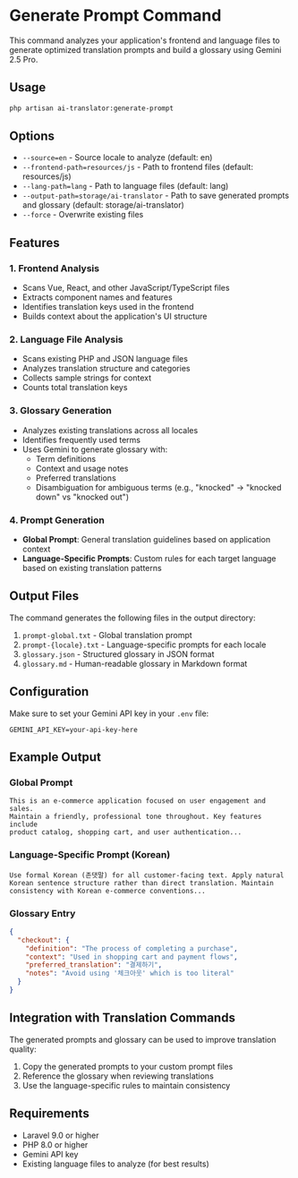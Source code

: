 # Generate Prompt Command

This command analyzes your application's frontend and language files to generate optimized translation prompts and build a glossary using Gemini 2.5 Pro.

## Usage

```bash
php artisan ai-translator:generate-prompt
```

## Options

- `--source=en` - Source locale to analyze (default: en)
- `--frontend-path=resources/js` - Path to frontend files (default: resources/js)
- `--lang-path=lang` - Path to language files (default: lang)
- `--output-path=storage/ai-translator` - Path to save generated prompts and glossary (default: storage/ai-translator)
- `--force` - Overwrite existing files

## Features

### 1. Frontend Analysis
- Scans Vue, React, and other JavaScript/TypeScript files
- Extracts component names and features
- Identifies translation keys used in the frontend
- Builds context about the application's UI structure

### 2. Language File Analysis
- Scans existing PHP and JSON language files
- Analyzes translation structure and categories
- Collects sample strings for context
- Counts total translation keys

### 3. Glossary Generation
- Analyzes existing translations across all locales
- Identifies frequently used terms
- Uses Gemini to generate glossary with:
  - Term definitions
  - Context and usage notes
  - Preferred translations
  - Disambiguation for ambiguous terms (e.g., "knocked" → "knocked down" vs "knocked out")

### 4. Prompt Generation
- **Global Prompt**: General translation guidelines based on application context
- **Language-Specific Prompts**: Custom rules for each target language based on existing translation patterns

## Output Files

The command generates the following files in the output directory:

1. `prompt-global.txt` - Global translation prompt
2. `prompt-{locale}.txt` - Language-specific prompts for each locale
3. `glossary.json` - Structured glossary in JSON format
4. `glossary.md` - Human-readable glossary in Markdown format

## Configuration

Make sure to set your Gemini API key in your `.env` file:

```
GEMINI_API_KEY=your-api-key-here
```

## Example Output

### Global Prompt
```
This is an e-commerce application focused on user engagement and sales.
Maintain a friendly, professional tone throughout. Key features include
product catalog, shopping cart, and user authentication...
```

### Language-Specific Prompt (Korean)
```
Use formal Korean (존댓말) for all customer-facing text. Apply natural
Korean sentence structure rather than direct translation. Maintain
consistency with Korean e-commerce conventions...
```

### Glossary Entry
```json
{
  "checkout": {
    "definition": "The process of completing a purchase",
    "context": "Used in shopping cart and payment flows",
    "preferred_translation": "결제하기",
    "notes": "Avoid using '체크아웃' which is too literal"
  }
}
```

## Integration with Translation Commands

The generated prompts and glossary can be used to improve translation quality:

1. Copy the generated prompts to your custom prompt files
2. Reference the glossary when reviewing translations
3. Use the language-specific rules to maintain consistency

## Requirements

- Laravel 9.0 or higher
- PHP 8.0 or higher
- Gemini API key
- Existing language files to analyze (for best results)